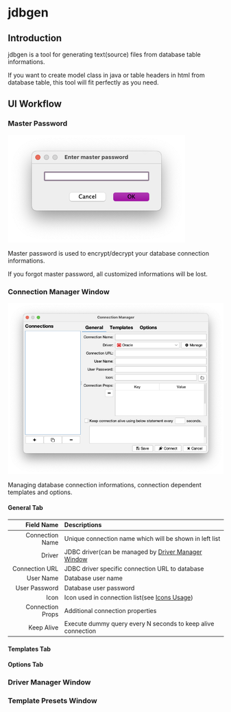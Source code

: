 # jdbgen

## Introduction

jdbgen is a tool for generating text(source) files from database table
informations.

If you want to create model class in java or table headers in html
from database table, this tool will fit perfectly as you need.

## UI Workflow

### Master Password
![Master password input window](images/master_passwd.png "Master Password Window")

Master password is used to encrypt/decrypt your database connection informations.

If you forgot master password, all customized informations will be lost.

### Connection Manager Window
![Connection manager window](images/connection_manager.png "Connection Manager Window")

Managing database connection informations, connection dependent templates and
options.

#### General Tab

|Field Name|Descriptions|
|---:|:---|
|Connection Name|Unique connection name which will be shown in left list|
|Driver|JDBC driver(can be managed by [Driver Manager Window](#driver-manager-window)|
|Connection URL|JDBC driver specific connection URL to database|
|User Name|Database user name|
|User Password|Database user password|
|Icon|Icon used in connection list(see [Icons Usage](#icons-usage))|
|Connection Props|Additional connection properties|
|Keep Alive|Execute dummy query every N seconds to keep alive connection|

#### Templates Tab

#### Options Tab

### Driver Manager Window

### Template Presets Window

